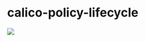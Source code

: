 # calico-policy-lifecycle

![](https://github.com/bikram20/calico-policy-lifecycle/workflows/Validate/badge.svg?branch=team1)


